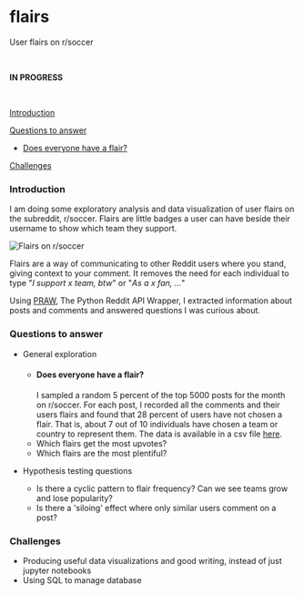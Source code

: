 # flairs
User flairs on r/soccer

<br />

**IN PROGRESS**

<br />

[Introduction](#introduction)

[Questions to answer](#questions-to-answer)
    
   + [Does everyone have a flair?](#does-everyone-have-a-flair)

[Challenges](#challenges)


### Introduction
I am doing some exploratory analysis and data visualization of user flairs on the subreddit, r/soccer. Flairs are little badges a user 
can have beside their username to show which team they support. 

![Flairs on r/soccer](https://i.redd.it/h8x41bzbk2641.png)

Flairs are a way of communicating to other Reddit users where you stand, giving context to your comment. It removes the need for each 
individual to type "_I support x team, btw_" or "_As a x fan, ..._" 

Using [PRAW](https://praw.readthedocs.io/en/latest/), The Python Reddit API Wrapper, I extracted information about posts and comments 
and answered questions I was curious about. 

### Questions to answer

+ General exploration

    + #### Does everyone have a flair? 
        I sampled a random 5 percent of the top 5000 posts for the month on r/soccer. For each post, I recorded all the comments and their users flairs and found that 28 percent of users have not chosen a flair. That is, about 7 out of 10 individuals have chosen a team or country to represent them. The data is available  in a csv file [here](https://github.com/ayoola-babatunde/flairs/blob/master/printout.csv). 
    + Which flairs get the most upvotes? 
    + Which flairs are the most plentiful? 
    
+ Hypothesis testing questions
    + Is there a cyclic pattern to flair frequency? Can we see teams grow and lose popularity? 
    + Is there a 'siloing' effect where only similar users comment on a post? 


### Challenges
+ Producing useful data visualizations and good writing, instead of just jupyter notebooks
+ Using SQL to manage database
